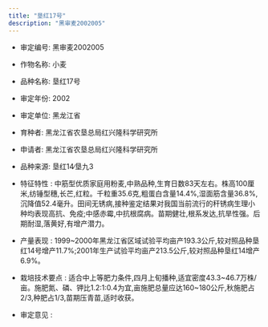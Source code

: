 ```yaml
---
title: "垦红17号"
description: "黑审麦2002005"
---
```

* 审定编号:  黑审麦2002005

*  作物名称:  小麦

*  品种名称:  垦红17号

*  审定年份:  2002

*  审定单位:  黑龙江省

* 育种者:  黑龙江省农垦总局红兴隆科学研究所

*  申请者:  黑龙江省农垦总局红兴隆科学研究所

*  品种来源:  垦红14∕垦九3

*  特征特性 : 
中筋型优质家庭用粉麦,中熟品种,生育日数83天左右。株高100厘米,纺锤型穗,长芒,红粒。千粒重35.6克,粗蛋白含量14.4%,湿面筋含量36.8%,沉降值52.4毫升。田间无锈病,接种鉴定结果对我国当前流行的秆锈病生理小种均表现高抗、免疫;中感赤霉,中抗根腐病。苗期健壮,根系发达,抗旱性强。后期耐湿,落黄好,有增产潜力。
 
*  产量表现 : 
1999~2000年黑龙江省区域试验平均亩产193.3公斤,较对照品种垦红14号增产11.7%;2001年生产试验平均亩产213.5公斤,较对照品种垦红14增产6.9%。

*  栽培技术要点 : 
适合中上等肥力条件,四月上旬播种,适宜密度43.3~46.7万株/亩。施肥氮、磷、钾比1.2∶1∶0.4为宜,亩施肥总量应达160~180公斤,秋施肥占2/3,种肥占1/3,苗期压青苗,适时收获。

*  审定意见 : 

